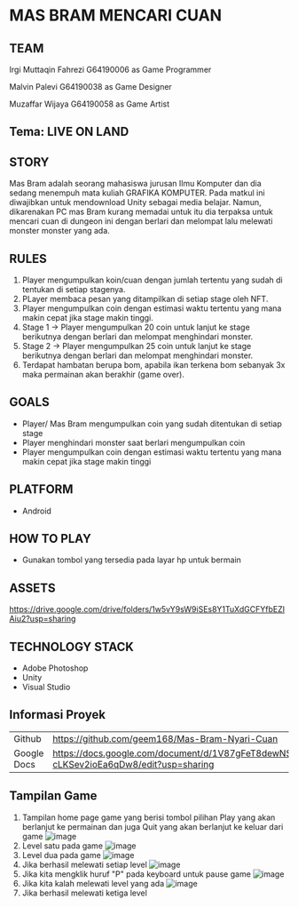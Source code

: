 # MAS BRAM MENCARI CUAN
## TEAM
<p> Irgi Muttaqin Fahrezi     G64190006 as Game Programmer </p> 
<p> Malvin Palevi             G64190038 as Game Designer </p>
<p> Muzaffar Wijaya         G64190058 as Game Artist</p>


## Tema: LIVE ON LAND



## STORY
Mas Bram adalah seorang mahasiswa jurusan Ilmu Komputer dan dia sedang menempuh mata kuliah GRAFIKA KOMPUTER. Pada matkul ini diwajibkan untuk mendownload Unity sebagai media belajar. Namun, dikarenakan PC mas Bram kurang memadai untuk itu dia terpaksa untuk mencari cuan di dungeon ini dengan berlari dan melompat lalu melewati monster monster yang ada.

## RULES
<ol>
  <li> Player mengumpulkan koin/cuan dengan jumlah tertentu yang sudah di tentukan di setiap stagenya. </li>
  <li> PLayer membaca pesan yang ditampilkan di setiap stage oleh NFT. </li>
<li> Player mengumpulkan coin dengan estimasi waktu tertentu yang mana makin cepat jika stage makin tinggi. </li>
<li> Stage 1 -> Player mengumpulkan 20 coin untuk lanjut ke stage berikutnya dengan berlari dan melompat menghindari monster. </li>
<li> Stage 2 -> Player mengumpulkan 25 coin untuk lanjut ke stage berikutnya dengan berlari dan melompat menghindari monster. </li>
<li> Terdapat hambatan berupa bom, apabila ikan terkena bom sebanyak 3x maka permainan akan berakhir (game over). </li>

</ol>
  
## GOALS
<ul>
<li>  Player/ Mas Bram mengumpulkan coin yang sudah ditentukan di setiap stage </li>
<li>  Player menghindari monster saat berlari mengumpulkan coin </li>
<li>  Player mengumpulkan coin dengan estimasi waktu tertentu yang mana makin cepat jika stage makin tinggi </li>
</ul>

## PLATFORM
<ul>
  <li> Android </li>
</ul>

## HOW TO PLAY
<ul>
  <li> Gunakan tombol yang tersedia pada layar hp untuk bermain </li>
</ul>
 
## ASSETS
<a href ="https://drive.google.com/drive/folders/1w5vY9sW9iSEs8Y1TuXdGCFYfbEZIAiu2?usp=sharing"> https://drive.google.com/drive/folders/1w5vY9sW9iSEs8Y1TuXdGCFYfbEZIAiu2?usp=sharing </a></td>

## TECHNOLOGY STACK
<ul>
  <li> Adobe Photoshop </li>
  <li> Unity </li>
  <li> Visual Studio </li>
 </ul>
 
## Informasi Proyek
<table>
  <tr>
    <td> Github </td>
    <td>  <a href ="https://github.com/geem168/Mas-Bram-Nyari-Cuan">  https://github.com/geem168/Mas-Bram-Nyari-Cuan </a></td>
  </tr>
  <tr>
    <td> Google Docs </td>
    <td> <a href ="https://docs.google.com/document/d/1V87gFeT8dewNSW61gqdqQWR3Mj-cLKSev2ioEa6qDw8/edit?usp=sharing" > https://docs.google.com/document/d/1V87gFeT8dewNSW61gqdqQWR3Mj-cLKSev2ioEa6qDw8/edit?usp=sharing </a> </td>
  </tr>
  </table>
    
 ## Tampilan Game
 1. Tampilan home page game yang berisi tombol pilihan Play yang akan berlanjut ke permainan dan juga Quit yang akan berlanjut ke keluar dari game
![image](https://user-images.githubusercontent.com/79956203/145434484-d3f6aa3a-5945-4a2d-a8c0-15090f34e5f0.png)
2. Level satu pada game 
![image](https://user-images.githubusercontent.com/79956203/145620082-8ad802ca-593e-4c15-8be6-d41b3fa67394.png)
3. Level dua pada game
![image](https://user-images.githubusercontent.com/79956203/145620353-814272c3-9dc6-4f6c-87e6-29c4fee5a9e6.png)
4. Jika berhasil melewati setiap level
![image](https://user-images.githubusercontent.com/79956203/145620391-17b76a89-acef-4ff4-8665-12b88757a813.png)
5. Jika kita mengklik huruf "P" pada keyboard untuk pause game
![image](https://user-images.githubusercontent.com/79956203/145620570-43982fb9-c63e-4383-8179-e74912cfb9af.png)
6. Jika kita kalah melewati level yang ada
![image](https://user-images.githubusercontent.com/79956203/145685032-1f994e9d-0ac1-4c04-af4a-49a6f75475a7.png)
7. Jika berhasil melewati ketiga level





